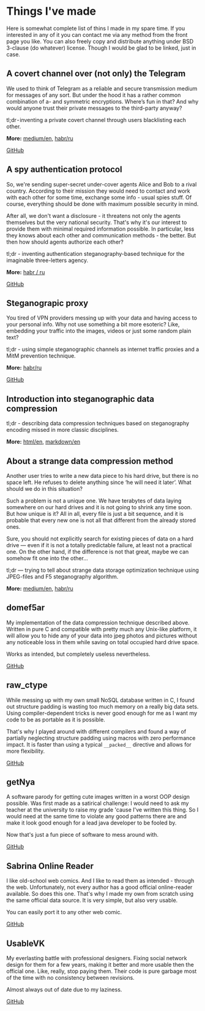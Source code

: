 # Things I've made

Here is somewhat complete list of thins I made in my spare time. If you interested in any of it you can contact me via any method from the front page you like. You can also freely copy and distribute anything under BSD 3-clause (do whatever) license. Though I would be glad to be linked, just in case.

## A covert channel over (not only) the Telegram

We used to think of Telegram as a reliable and secure transmission medium for messages of any sort. But under the hood it has a rather common combination of a- and symmetric encryptions. Where’s fun in that? And why would anyone trust their private messages to the third-party anyway?

tl;dr - inventing a private covert channel through users blacklisting each other.

**More:** [medium/en,](https://medium.com/@labunskya/secret-telegrams-bdd2035b6e84) [habr/ru](https://habr.com/ru/post/451954)

[GitHub](https://github.com/LabunskyA/covertele)

## A spy authentication protocol

So, we're sending super-secret under-cover agents Alice and Bob to a rival country. According to their mission they would need to contact and work with each other for some time, exchange some info - usual spies stuff. Of course, everything should be done with maximum possible security in mind.

After all, we don't want a disclosure - it threatens not only the agents themselves but the very national security. That's why it's our interest to provide them with minimal required information possible. In particular, less they knows about each other and communication methods - the better. But then how should agents authorize each other?

tl;dr - inventing authentication steganography-based technique for the imaginable three-letters agency.

**More:** [habr / ru](https://habr.com/ru/post/456670/)

[GitHub](https://github.com/LabunskyA/StegoAuth)


## Steganograpic proxy
You tired of VPN providers messing up with your data and having access to your personal info. Why not use something a bit more esoteric? Like, embedding your traffic into the images, videos or just some random plain text?

tl;dr - using simple steganographic channels as internet traffic proxies and a MitM prevention technique.

**More:** [habr/ru](https://habr.com/ru/post/319148/)

[GitHub](https://github.com/LabunskyA/StegoProxy)


## Introduction into steganographic data compression
tl;dr - describing data compression techniques based on steganography encoding missed in more classic disciplines.

**More:** [html/en](compression), [markdown/en](compression/index.md)

## About a strange data compression method
Another user tries to write a new data piece to his hard drive, but there is no space left. He refuses to delete anything since ‘he will need it later’. What should we do in this situation?

Such a problem is not a unique one. We have terabytes of data laying somewhere on our hard drives and it is not going to shrink any time soon. But how unique is it? All in all, every file is just a bit sequence, and it is probable that every new one is not all that different from the already stored ones.

Sure, you should not explicitly search for existing pieces of data on a hard drive — even if it is not a totally predictable failure, at least not a practical one. On the other hand, if the difference is not that great, maybe we can somehow fit one into the other…


tl;dr — trying to tell about strange data storage optimization technique using JPEG-files and F5 steganography algorithm.

**More:**  [medium/en](https://medium.com/@labunskya/about-a-strange-data-compression-method-4d0d9d2e5714), [habr/ru](https://habr.com/ru/post/453332/)

## domef5ar

My implementation of the data compression technique described above. Written in pure C and compatible with pretty much any Unix-like platform, it will allow you to hide any of your data into jpeg photos and pictures without any noticeable loss in them while saving on total occupied hard drive space.

Works as intended, but completely useless nevertheless.

[GitHub](https://github.com/LabunskyA/f5ar)

## raw_ctype

While messing up with my own small NoSQL database written in C, I found out structure padding is wasting too much memory on a really big data sets. Using compiler-dependent tricks is never good enough for me as I want my code to be as portable as it is possible. 

That's why I played around with different compilers and found a way of partially neglecting structure padding using macros with zero performance impact. It is faster than using a typical `__packed__` directive and allows for more flexibility.

[GitHub](https://gist.github.com/LabunskyA/4ac8bcf10c70e7223fe4a8c0b201f897)

## getNya

A software parody for getting cute images written in a worst OOP design possible. Was first made as a satirical challenge: I would need to ask my teacher at the university to raise my grade 'cause I've written this thing. So I would need at the same time to violate any good patterns there are and make it look good enough for a lead java developer to be fooled by.

Now that's just a fun piece of software to mess around with.

[GitHub](http://labunskya.github.io/getNya/)

## Sabrina Online Reader

I like old-school web comics. And I like to read them as intended - through the web. Unfortunately, not every author has a good official online-reader available. So does this one. That's why I made my own from scratch using the same official data source. It is very simple, but also very usable. 

You can easily port it to any other web comic.

[GitHub](https://labunskya.github.io/SabrinaOnlineReader/)

## UsableVK

My everlasting battle with professional designers. Fixing social network design for them for a few years, making it better and more usable then the official one. Like, really, stop paying them. Their code is pure garbage most of the time with no consistency between revisions.

Almost always out of date due to my laziness.

[GitHub](https://github.com/LabunskyA/UsableVK)